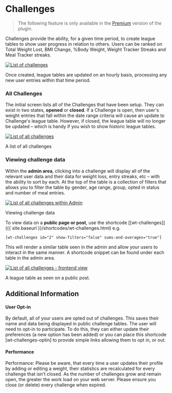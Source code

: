 # Challenges

> The following feature is only available in the [Premium](/upgrade.html)  version of the plugin.

Challenges provide the ability, for a given time period, to create league tables to show user progress in relation to others. Users can be ranked on Total Weight Lost, BMI Change, %Body Weight, Weight Tracker Streaks and Meal Tracker streaks.


[![List of challenges](/assets/images/challenges-small.png)](/assets/images/challenges.png)

Once created, league tables are updated on an hourly basis, processing any new user entries within that time period.

### All Challenges

The initial screen lists all of the Challenges that have been setup. They can exist in two states,  **opened**  or  **closed**. If a Challenge is open, then user's weight entries that fall within the date range criteria will cause an update to Challenge's league table. However, if closed, the league table will no longer be updated – which is handy if you wish to show historic league tables.

[![List of all challenges](/assets/images/challenges-all-small.png)](/assets/images/challenges-all.png)

A list of all challenges

### Viewing challenge data

Within the  **admin area**, clicking into a challenge will display all of the relevant user data and their data for weight loss, entry streaks, etc – with the ability to sort by each. At the top of the table is a collection of filters that allows you to filter the table by gender, age range, group, opted in status and number of meal entries.

[![List of all challenges within Admin](/assets/images/challenges-admin-small.png)](/assets/images/challenges-admin.png)

Viewing challenge data

To view data on a  **public page or post**, use the shortcode  [[wt-challenges]]({{ site.baseurl }}/shortcodes/wt-challenges.html)  e.g.

    [wt-challenges id="2" show-filters="false" sums-and-averages="true"]

This will render a similar table seen in the admin and allow your users to interact in the same manner. A shortcode snippet can be found under each table in the admin area.

[![List of all challenges - frontend view](/assets/images/challenges-frontend-small.png)](/assets/images/challenges-frontend.png)

A league table as seen on a public post.

## Additional Information

#### User Opt-in

By default, all of your users are opted out of challenges. This saves their name and data being displayed in public challenge tables. The user will need to opt-in to participate. To do this, they can either update their preferences (a new option has been added) or you can place this shortcode [wt-challenges-optin] to provide simple links allowing them to opt in, or out.

#### Performance

Performance: Please be aware, that every time a user updates their profile by adding or editing a weight, their statistics are recalculated for every challenge that isn't closed. As the number of challenges grow and remain open, the greater the work load on your web server. Please ensure you close (or delete) every challenge when expired.
